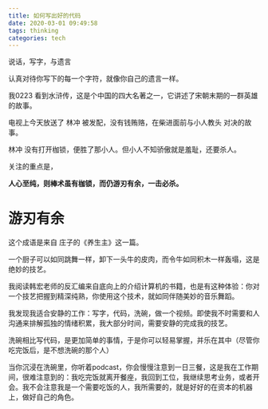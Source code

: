 ```yaml
---
title: 如何写出好的代码
date: 2020-03-01 09:49:58
tags: thinking
categories: tech
---
```


说话，写字，与遗言

认真对待你写下的每一个字符，就像你自己的遗言一样。


<!--more-->


我0223 看到水浒传，这是个中国的四大名著之一，它讲述了宋朝末期的一群英雄的故事。

电视上今天放送了 林冲 被发配，没有钱贿赂，在柴进面前与小人教头 对决的故事。

林冲 没有打开枷锁，便胜了那小人。但小人不知骄傲就是羞耻，还要杀人。

关注的重点是，

**人心至纯，则棒术虽有枷锁，而仍游刃有余，一击必杀。**

# 游刃有余

这个成语是来自 庄子的《养生主》这一篇。

一个厨子可以如同跳舞一样，卸下一头牛的皮肉，而令牛如同积木一样轰塌，这是绝妙的技艺。

我阅读韩宏老师的反汇编来自底向上的介绍计算机的书籍，也是有这种体验：你对一个技艺把握到精深纯熟，你使用这个技术，就如同伴随美妙的音乐舞蹈。

我发现我适合安静的工作：写字，代码，洗碗，做一个视频。即使我不时需要和人沟通来排解孤独的情绪积累，我大部分时间，需要安静的完成我的技艺。

洗碗相比写代码，是更加简单的事情，于是你可以轻易掌握，并乐在其中（尽管你吃完饭后，是不想洗碗的那个人）

当你沉浸在洗碗里，你听着podcast，你会慢慢注意到一日三餐，这是我在工作期间，很难注意到的：我吃完饭就离开餐座，我回到工位，我继续思考业务，或者开会。我不会注意我是一个需要吃饭的人，我所需要的，就是好好的在资本的机器上，做好自己的角色。